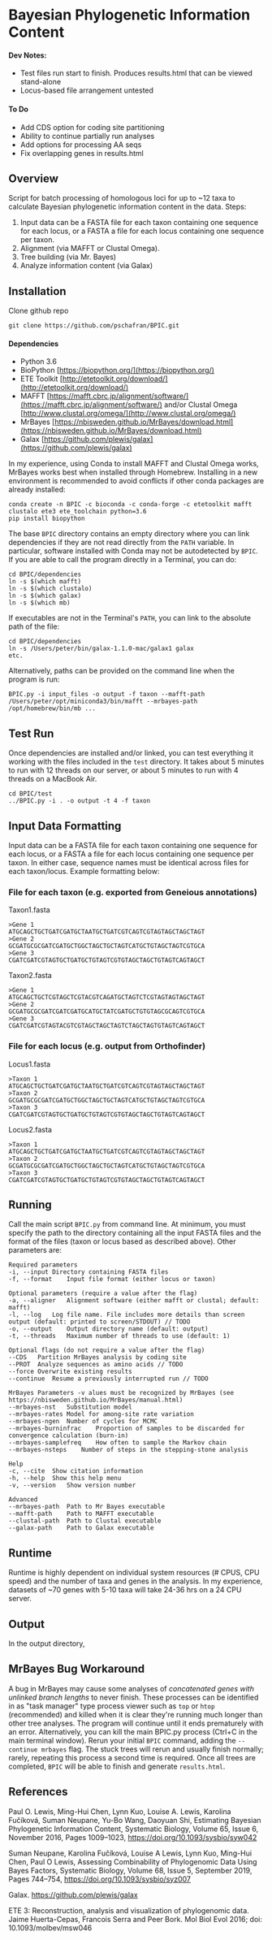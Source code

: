 # Bayesian Phylogenetic Information Content

#### Dev Notes:
* Test files run start to finish. Produces results.html that can be viewed stand-alone
* Locus-based file arrangement untested

#### To Do
* Add CDS option for coding site partitioning
* Ability to continue partially run analyses
* Add options for processing AA seqs
* Fix overlapping genes in results.html

## Overview
Script for batch processing of homologous loci for up to ~12 taxa to calculate Bayesian phylogenetic information content in the data. Steps:

1. Input data can be a FASTA file for each taxon containing one sequence for each locus, or a FASTA a file for each locus containing one sequence per taxon.
2. Alignment (via MAFFT or Clustal Omega).
3. Tree building (via Mr. Bayes)
4. Analyze information content (via Galax)

## Installation
Clone github repo
```
git clone https://github.com/pschafran/BPIC.git
```

#### Dependencies
* Python 3.6
* BioPython [https://biopython.org/](https://biopython.org/)
* ETE Toolkit [http://etetoolkit.org/download/](http://etetoolkit.org/download/)
* MAFFT [https://mafft.cbrc.jp/alignment/software/](https://mafft.cbrc.jp/alignment/software/) and/or Clustal Omega [http://www.clustal.org/omega/](http://www.clustal.org/omega/)
* MrBayes [https://nbisweden.github.io/MrBayes/download.html](https://nbisweden.github.io/MrBayes/download.html)
* Galax [https://github.com/plewis/galax](https://github.com/plewis/galax)

In my experience, using Conda to install MAFFT and Clustal Omega works, MrBayes works best when installed through Homebrew. Installing in a new environment is recommended to avoid conflicts if other conda packages are already installed:
```
conda create -n BPIC -c bioconda -c conda-forge -c etetoolkit mafft clustalo ete3 ete_toolchain python=3.6
pip install biopython
```

The base `BPIC` directory contains an empty directory where you can link dependencies if they are not read directly from the `PATH` variable. In particular, software installed with Conda may not be autodetected by `BPIC`. If you are able to call the program directly in a Terminal, you can do:
```  
cd BPIC/dependencies
ln -s $(which mafft)
ln -s $(which clustalo)
ln -s $(which galax)
ln -s $(which mb)
```
If executables are not in the Terminal's `PATH`, you can link to the absolute path of the file:
```
cd BPIC/dependencies
ln -s /Users/peter/bin/galax-1.1.0-mac/galax1 galax
etc.
```
Alternatively, paths can be provided on the command line when the program is run:
```
BPIC.py -i input_files -o output -f taxon --mafft-path /Users/peter/opt/miniconda3/bin/mafft --mrbayes-path /opt/homebrew/bin/mb ...

```
## Test Run
Once dependencies are installed and/or linked, you can test everything it working with the files included in the `test` directory. It takes about 5 minutes to run with 12 threads on our server, or about 5 minutes to run with 4 threads on a MacBook Air.
```
cd BPIC/test
../BPIC.py -i . -o output -t 4 -f taxon
```

## Input Data Formatting
Input data can be a FASTA file for each taxon containing one sequence for each locus, or a FASTA a file for each locus containing one sequence per taxon. In either case, sequence names must be identical across files for each taxon/locus. Example formatting below:
### File for each taxon (e.g. exported from Geneious annotations)
Taxon1.fasta
```
>Gene 1
ATGCAGCTGCTGATCGATGCTAATGCTGATCGTCAGTCGTAGTAGCTAGCTAGT
>Gene 2
GCGATGCGCGATCGATGCTGGCTAGCTGCTAGTCATGCTGTAGCTAGTCGTGCA
>Gene 3
CGATCGATCGTAGTGCTGATGCTGTAGTCGTGTAGCTAGCTGTAGTCAGTAGCT
```
Taxon2.fasta
```
>Gene 1
ATGCAGCTGCTCGTAGCTCGTACGTCAGATGCTAGTCTCGTAGTAGTAGCTAGT
>Gene 2
GCGATGCGCGATCGATCGATGCATGCTATCGATGCTGTGTAGCGCAGTCGTGCA
>Gene 3
CGATCGATCGTAGTACGTCGTAGCTAGCTAGTCTAGCTAGTGTAGTCAGTAGCT
```
### File for each locus (e.g. output from Orthofinder)
Locus1.fasta
```
>Taxon 1
ATGCAGCTGCTGATCGATGCTAATGCTGATCGTCAGTCGTAGTAGCTAGCTAGT
>Taxon 2
GCGATGCGCGATCGATGCTGGCTAGCTGCTAGTCATGCTGTAGCTAGTCGTGCA
>Taxon 3
CGATCGATCGTAGTGCTGATGCTGTAGTCGTGTAGCTAGCTGTAGTCAGTAGCT
```
Locus2.fasta
```
>Taxon 1
ATGCAGCTGCTGATCGATGCTAATGCTGATCGTCAGTCGTAGTAGCTAGCTAGT
>Taxon 2
GCGATGCGCGATCGATGCTGGCTAGCTGCTAGTCATGCTGTAGCTAGTCGTGCA
>Taxon 3
CGATCGATCGTAGTGCTGATGCTGTAGTCGTGTAGCTAGCTGTAGTCAGTAGCT
```

## Running
Call the main script `BPIC.py` from command line. At minimum, you must specify the path to the directory containing all the input FASTA files and the format of the files (taxon or locus based as described above). Other parameters are:
```
Required parameters
-i, --input	Directory containing FASTA files
-f, --format	Input file format (either locus or taxon)

Optional parameters (require a value after the flag)
-a, --aligner	Alignment software (either mafft or clustal; default: mafft)
-l, --log	Log file name. File includes more details than screen output (default: printed to screen/STDOUT) // TODO
-o, --output	Output directory name (default: output)
-t, --threads	Maximum number of threads to use (default: 1)

Optional flags (do not require a value after the flag)
--CDS	Partition MrBayes analysis by coding site
--PROT	Analyze sequences as amino acids // TODO
--force Overwrite existing results
--continue	Resume a previously interrupted run // TODO

MrBayes Parameters -v alues must be recognized by MrBayes (see https://nbisweden.github.io/MrBayes/manual.html)
--mrbayes-nst	Substitution model
--mrbayes-rates	Model for among-site rate variation
--mrbayes-ngen	Number of cycles for MCMC
--mrbayes-burninfrac	Proportion of samples to be discarded for convergence calculation (burn-in)
--mrbayes-samplefreq	How often to sample the Markov chain
--mrbayes-nsteps	Number of steps in the stepping-stone analysis

Help
-c, --cite	Show citation information
-h, --help	Show this help menu
-v, --version	Show version number

Advanced
--mrbayes-path	Path to Mr Bayes executable
--mafft-path	Path to MAFFT executable
--clustal-path	Path to Clustal executable
--galax-path	Path to Galax executable
```

## Runtime
Runtime is highly dependent on individual system resources (# CPUS, CPU speed) and the number of taxa and genes in the analysis. In my experience, datasets of ~70 genes with 5-10 taxa will take 24-36 hrs on a 24 CPU server.

## Output
In the output directory,

## MrBayes Bug Workaround
A bug in MrBayes may cause some analyses of *concatenated genes with unlinked branch lengths* to never finish. These processes can be identified in as "task manager" type process viewer such as `top` or `htop` (recommended) and killed when it is clear they're running much longer than other tree analyses. The program will continue until it ends prematurely with an error. Alternatively, you can kill the main BPIC.py process (Ctrl+C in the main terminal window). Rerun your initial `BPIC` command, adding the `--continue mrbayes` flag. The stuck trees will rerun and usually finish normally; rarely, repeating this process a second time is required. Once all trees are completed, `BPIC` will be able to finish and generate `results.html`.

## References

Paul O. Lewis, Ming-Hui Chen, Lynn Kuo, Louise A. Lewis, Karolina Fučíková, Suman Neupane, Yu-Bo Wang, Daoyuan Shi, Estimating Bayesian Phylogenetic Information Content, Systematic Biology, Volume 65, Issue 6, November 2016, Pages 1009–1023, https://doi.org/10.1093/sysbio/syw042

Suman Neupane, Karolina Fučíková, Louise A Lewis, Lynn Kuo, Ming-Hui Chen, Paul O Lewis, Assessing Combinability of Phylogenomic Data Using Bayes Factors, Systematic Biology, Volume 68, Issue 5, September 2019, Pages 744–754, https://doi.org/10.1093/sysbio/syz007

Galax. https://github.com/plewis/galax

ETE 3: Reconstruction, analysis and visualization of phylogenomic data. Jaime Huerta-Cepas, Francois Serra and Peer Bork. Mol Biol Evol 2016; doi: 10.1093/molbev/msw046
